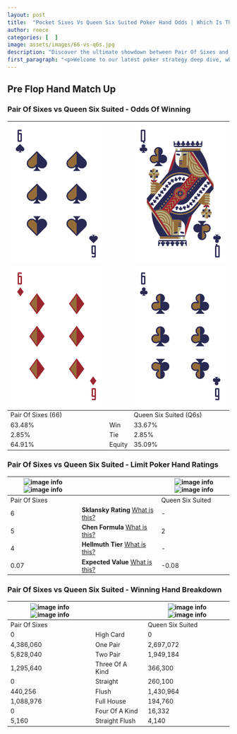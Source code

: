 ```yaml
---
layout: post
title:  "Pocket Sixes Vs Queen Six Suited Poker Hand Odds | Which Is The Better Hand In Poker? A Complete Guide"
author: reece
categories: [  ]
image: assets/images/66-vs-q6s.jpg
description: "Discover the ultimate showdown between Pair Of Sixes and Queen Six Suited in poker! Uncover the odds, strategies, and scenarios where one hand triumphs over the other. Get ready to up your poker game with this thrilling analysis."
first_paragraph: "<p>Welcome to our latest poker strategy deep dive, where we're pitting two distinct hands against each other in a high-stakes showdown: Pair Of Sixes vs Queen Six Suited.</p><p>In the dynamic world of poker, every decision counts, and knowing which hand holds the upper hand is key to your success at the table.</p><p>In this article, we'll dissect these two hands, explore the scenarios where one dominates the other, and equip you with the knowledge to make strategic choices that can tip the odds in your favor.</p><p>Get ready to unravel the intriguing dynamics of these poker hands and elevate your game to new heights.</p>"
---
```




[comment]: # (sp0)

## Pre Flop Hand Match Up

<div class="table hand-ratings" markdown="1"> 



### Pair Of Sixes vs Queen Six Suited - Odds Of Winning


    
| ![image info](assets/images/hand1/6.png) ![image info](assets/images/hand1/6o.png) |  | ![image info](assets/images/hand2/q.png) ![image info](assets/images/hand2/6.png) |
| -------- | -------- | -------- |
| Pair Of Sixes (66) |  | Queen Six Suited (Q6s) |
| 63.48% | Win | 33.67% |
| 2.85% | Tie | 2.85% |
| 64.91% | Equity | 35.09% |




[comment]: # (sp1)



### Pair Of Sixes vs Queen Six Suited - Limit Poker Hand Ratings


    
| ![image info](https://www.riverpairs.com/assets/images/hand1/6.png) ![image info](https://www.riverpairs.com/assets/images/hand1/6o.png) |  | ![image info](https://www.riverpairs.com/assets/images/hand2/q.png) ![image info](https://www.riverpairs.com/assets/images/hand2/6.png) |
| -------- | -------- | -------- |
| Pair Of Sixes |  | Queen Six Suited |
| 6 | **Sklansky Rating** [What is this?](/sklansky-rating-explained) | - |
| 5 | **Chen Formula** [What is this?](/chen-formula-explained) | 2 |
| 4 | **Hellmuth Tier** [What is this?](/Hellmuth-tier-explained) | - |
| 0.07 | **Expected Value** [What is this?](/expected-value-explained) | -0.08 |




[comment]: # (sp2)



### Pair Of Sixes vs Queen Six Suited - Winning Hand Breakdown


    
| ![image info](https://www.riverpairs.com/assets/images/hand1/6.png) ![image info](https://www.riverpairs.com/assets/images/hand1/6o.png) |  | ![image info](https://www.riverpairs.com/assets/images/hand2/q.png) ![image info](https://www.riverpairs.com/assets/images/hand2/6.png) |
| -------- | -------- | -------- |
| Pair Of Sixes |  | Queen Six Suited |
| 0 | High Card | 0 |
| 4,386,060 | One Pair | 2,697,072 |
| 5,828,040 | Two Pair | 1,949,184 |
| 1,295,640 | Three Of A Kind | 366,300 |
| 0 | Straight | 260,100 |
| 440,256 | Flush | 1,430,964 |
| 1,088,976 | Full House | 194,760 |
| 0 | Four Of A Kind | 16,332 |
| 5,160 | Straight Flush | 4,140 |




[comment]: # (sp3)



</div>

[comment]: # (sp4)



[comment]: # (sp5)

